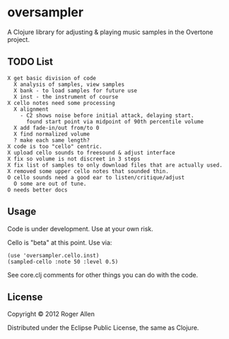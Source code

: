 # oversampler

A Clojure library for adjusting & playing music samples in the Overtone project.

## TODO List

    X get basic division of code
      X analysis of samples, view samples
      X bank - to load samples for future use
      X inst - the instrument of course
    X cello notes need some processing
      X alignment
        - C2 shows noise before initial attack, delaying start.  
          found start point via midpoint of 90th percentile volume
      X add fade-in/out from/to 0
      X find normalized volume
      ? make each same length?    
    X code is too "cello" centric.
    X upload cello sounds to freesound & adjust interface
    X fix so volume is not discreet in 3 steps
    X fix list of samples to only download files that are actually used.
    X removed some upper cello notes that sounded thin.
    O cello sounds need a good ear to listen/critique/adjust
      O some are out of tune.
    O needs better docs

## Usage

Code is under development.  Use at your own risk.

Cello is "beta" at this point.  Use via:

    (use 'oversampler.cello.inst)
    (sampled-cello :note 50 :level 0.5)

See core.clj comments for other things you can do with the code.

## License

Copyright © 2012 Roger Allen

Distributed under the Eclipse Public License, the same as Clojure.
